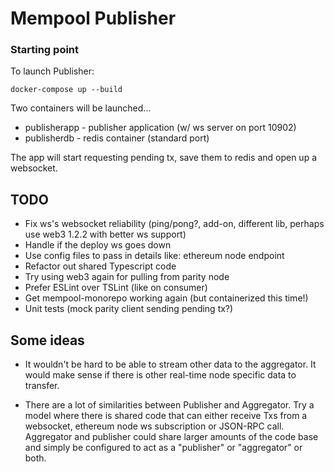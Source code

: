 # Mempool Publisher

### Starting point
To launch Publisher:

```
docker-compose up --build
```

Two containers will be launched...
* publisherapp - publisher application (w/ ws server on port 10902)
* publisherdb - redis container (standard port)

The app will start requesting pending tx, save them to redis and open up a websocket.    

## TODO
- Fix ws's websocket reliability (ping/pong?, add-on, different lib, perhaps use web3 1.2.2 with better ws support)
- Handle if the deploy ws goes down
- Use config files to pass in details like: ethereum node endpoint 
- Refactor out shared Typescript code
- Try using web3 again for pulling from parity node
- Prefer ESLint over TSLint (like on consumer)
- Get mempool-monorepo working again (but containerized this time!)
- Unit tests (mock parity client sending pending tx?) 



## Some ideas
- It wouldn't be hard to be able to stream other data to the aggregator. It would make sense if there is other real-time node specific data to transfer.

- There are a lot of similarities between Publisher and Aggregator. Try a model where there is shared code that can either receive Txs from a websocket, ethereum node ws subscription or JSON-RPC call. Aggregator and publisher could share larger amounts of the code base and simply be configured to act as a "publisher" or "aggregator" or both.

